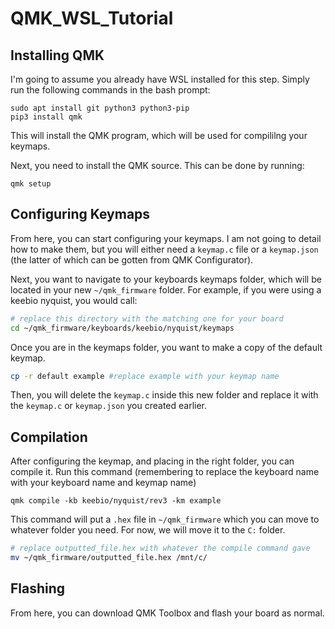 # QMK_WSL_Tutorial

## Installing QMK

I'm going to assume you already have WSL installed for this step. Simply run the following commands in the bash prompt:

```
sudo apt install git python3 python3-pip
pip3 install qmk
```
This will install the QMK program, which will be used for compililng your keymaps.

Next, you need to install the QMK source. This can be done by running:

```
qmk setup
```

## Configuring Keymaps

From here, you can start configuring your keymaps. I am not going to detail how to make them, but you will either need a `keymap.c` file or a `keymap.json` (the latter of which can be gotten from QMK Configurator). 

Next, you want to navigate to your keyboards keymaps folder, which will be located in your new `~/qmk_firmware` folder. For example, if you were using a keebio nyquist, you would call:

```bash
# replace this directory with the matching one for your board
cd ~/qmk_firmware/keyboards/keebio/nyquist/keymaps
```

Once you are in the keymaps folder, you want to make a copy of the default keymap.

```bash
cp -r default example #replace example with your keymap name
```

Then, you will delete the `keymap.c` inside this new folder and replace it with the `keymap.c` or `keymap.json` you created earlier. 

## Compilation

After configuring the keymap, and placing in the right folder, you can compile it. Run this command (remembering to replace the keyboard name with your keyboard name and keymap name)

```
qmk compile -kb keebio/nyquist/rev3 -km example
```

This command will put a `.hex` file in `~/qmk_firmware` which you can move to whatever folder you need. For now, we will move it to the `C:` folder.

```bash
# replace outputted_file.hex with whatever the compile command gave
mv ~/qmk_firmware/outputted_file.hex /mnt/c/
```

## Flashing

From here, you can download QMK Toolbox and flash your board as normal.


